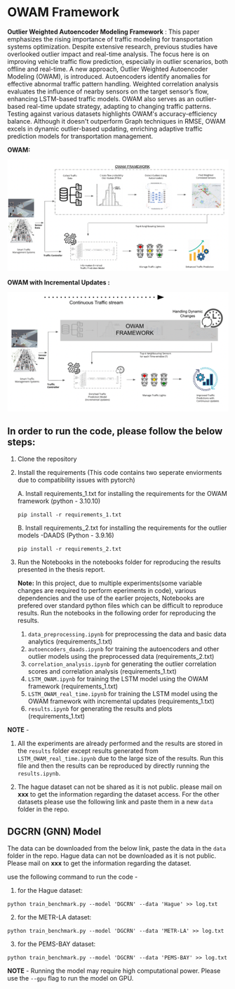 # OWAM Framework
**Outlier Weighted Autoencoder Modeling Framework** : This paper emphasizes the rising importance of traffic modeling for transportation systems optimization. Despite extensive research, previous studies have overlooked outlier impact and real-time analysis. The focus here is on improving vehicle traffic flow prediction, especially in outlier scenarios, both offline and real-time. A new approach, Outlier Weighted Autoencoder Modeling (OWAM), is introduced. Autoencoders identify anomalies for effective abnormal traffic pattern handling. Weighted correlation analysis evaluates the influence of nearby sensors on the target sensor’s flow, enhancing LSTM-based traffic models. OWAM also serves as an outlier-based real-time update strategy, adapting to changing traffic patterns. Testing against various datasets highlights OWAM's accuracy-efficiency balance. Although it doesn't outperform Graph techniques in RMSE, OWAM excels in dynamic outlier-based updating, enriching adaptive traffic prediction models for transportation management.


**OWAM:**
<p align="center">
  <img src="./notebooks/plots/OWAM_Offline.png" alt="Example image"/>
</p>


**OWAM with Incremental Updates :**
<p align="center">
  <img src="./notebooks/plots/OWAM_Online.png" alt="Example image"/>
</p>




## In order to run the code, please follow the below steps:

1. Clone the repository
<!---```
git clone https://github.com/himanshudce/OWAM.git
```-->

2. Install the requirements (This code contains two seperate enviorments due to compatibility issues with pytorch)

    A. Install requirements_1.txt for installing the requirements for the OWAM framework (python - 3.10.10)
    ```
    pip install -r requirements_1.txt
    ```

    B. Install requirements_2.txt for installing the requirements for the outlier models -DAADS (Python - 3.9.16) 
    ```
    pip install -r requirements_2.txt
    ```

3. Run the Notebooks in the notebooks folder for reproducing the results presented in the thesis report. 

    **Note:** In this project, due to multiple experiments(some variable changes are required to perform eperiments in code), various dependencies and the use of the earlier projects, Notebooks are prefered over standard python files which can be difficult to reproduce results. Run the notebooks in the following order for reproducing the results.

    1. ```data_preprocessing.ipynb``` for preprocessing the data and basic data analytics (requirements_1.txt)
    2. ```autoencoders_daads.ipynb``` for training the autoencoders and other outlier models using the preprocessed data (requirements_2.txt) 
    3. ```correlation_analysis.ipynb``` for generating the outlier correlation scores and correlation analysis (requirements_1.txt)
    4. ```LSTM_OWAM.ipynb``` for training the LSTM model using the OWAM framework (requirements_1.txt)
    5. ```LSTM_OWAM_real_time.ipynb``` for training the LSTM model using the OWAM framework with incremental updates (requirements_1.txt)
    6. ```results.ipynb``` for generating the results and plots (requirements_1.txt)

**NOTE** - 
1. All the experiments are already performed and the results are stored in the ```results``` folder except results generated from ```LSTM_OWAM_real_time.ipynb``` due to the large size of the results. Run this file and then the results can be reproduced by directly running the ```results.ipynb```. 
2. The hague dataset can not be shared as it is not public. please mail on **xxx** to get the information regarding the dataset access. For the other datasets please use the following link and paste them in a new ```data``` folder in the repo. 

    <!---link - https://drive.google.com/drive/folders/1c-CKmFwtsjb8byuxarG-LksK0Clb4YfY?usp=sharing--->




## DGCRN (GNN) Model 

<!--- Use the following link for the updated code of the DGCRN model - https://github.com/himanshudce/Traffic-Benchmark --->

The data can be downloaded from the below link, paste the data in the ```data``` folder in the repo. Hague data can not be downloaded as it is not public. Please mail on **xxx** to get the information regarding the dataset. 

<!---link - https://drive.google.com/drive/folders/1EXMh_tla2cEPo2UM1vZEKR4Nt-wbifyv?usp=sharing-->

use the following command to run the code - 

1. for the Hague dataset:
```
python train_benchmark.py --model 'DGCRN' --data 'Hague' >> log.txt
```
2. for the METR-LA dataset:
```
python train_benchmark.py --model 'DGCRN' --data 'METR-LA' >> log.txt
```
3. for the PEMS-BAY dataset:
```
python train_benchmark.py --model 'DGCRN' --data 'PEMS-BAY' >> log.txt
```

**NOTE** - Running the model may require high computational power. Please use the ```--gpu``` flag to run the model on GPU.


